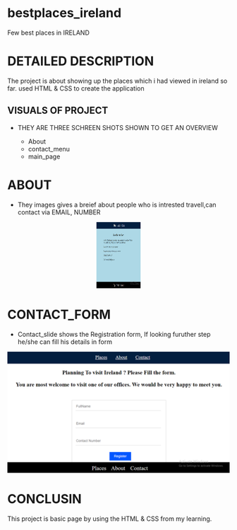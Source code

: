 # bestplaces_ireland #
Few best places in IRELAND

# DETAILED DESCRIPTION #

The project is about showing up the places which i had viewed in ireland so far. used HTML & CSS to create the application

## VISUALS OF PROJECT

* THEY ARE THREE SCHREEN SHOTS SHOWN TO GET AN OVERVIEW

  * About
  * contact_menu
  * main_page

# ABOUT

* They images gives a breief about people who is intrested travell,can contact via EMAIL, NUMBER

<center><img src="About.png" width="100" height="150"></center> 

# CONTACT_FORM

* Contact_slide shows the Registration form, If looking furuther step he/she can fill his details in form

![](contact_menu.png)

# CONCLUSIN

This project is  basic page by using the HTML & CSS from my learning.
